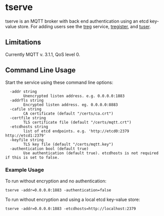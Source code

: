 # tserve

tserve is an MQTT broker with back end authentication using an etcd key-value store.  For adding users see the [treg](treg.md) service, [tregister](tregister.md), and [tuser](tuser.md).


## Limitations

Currently MQTT v. 3.1.1, QoS level 0.


## Command Line Usage

Start the service using these command line options:

```
  -addr string
    	Unencrypted listen address. e.g. 0.0.0.0:1883
  -addrTls string
    	Encrypted listen address. eg. 0.0.0.0:8883
  -cafile string
    	CA certificate (default "/certs/ca.crt")
  -certfile string
    	TLS certificate file (default "/certs/mqtt.crt")
  -etcdhosts string
    	list of etcd endpoints. e.g. 'http://etcd0:2379 http://etcd1:2379'
  -keyfile string
    	TLS key file (default "/certs/mqtt.key")
  -authentication bool (default true)
        Use authentication (default true). etcdhosts is not required if this is set to false.
```

### Example Usage

To run without encryption and no authentication:

```
tserve -addr=0.0.0.0:1883 -authentication=false
```

To run without encryption and using a local etcd key-value store:

```
tserve -addr=0.0.0.0:1883 -etcdhosts=http://localhost:2379
```

